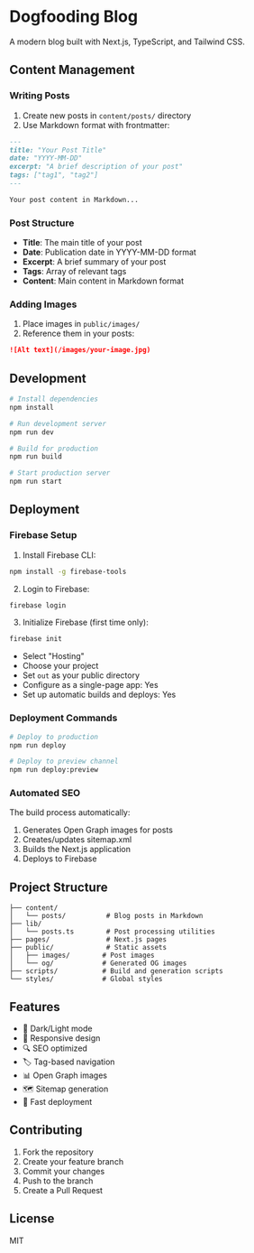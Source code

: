 # Dogfooding Blog

A modern blog built with Next.js, TypeScript, and Tailwind CSS.

## Content Management

### Writing Posts

1. Create new posts in `content/posts/` directory
2. Use Markdown format with frontmatter:

```markdown
---
title: "Your Post Title"
date: "YYYY-MM-DD"
excerpt: "A brief description of your post"
tags: ["tag1", "tag2"]
---

Your post content in Markdown...
```

### Post Structure

- **Title**: The main title of your post
- **Date**: Publication date in YYYY-MM-DD format
- **Excerpt**: A brief summary of your post
- **Tags**: Array of relevant tags
- **Content**: Main content in Markdown format

### Adding Images

1. Place images in `public/images/`
2. Reference them in your posts:
```markdown
![Alt text](/images/your-image.jpg)
```

## Development

```bash
# Install dependencies
npm install

# Run development server
npm run dev

# Build for production
npm run build

# Start production server
npm run start
```

## Deployment

### Firebase Setup

1. Install Firebase CLI:
```bash
npm install -g firebase-tools
```

2. Login to Firebase:
```bash
firebase login
```

3. Initialize Firebase (first time only):
```bash
firebase init
```
- Select "Hosting"
- Choose your project
- Set `out` as your public directory
- Configure as a single-page app: Yes
- Set up automatic builds and deploys: Yes

### Deployment Commands

```bash
# Deploy to production
npm run deploy

# Deploy to preview channel
npm run deploy:preview
```

### Automated SEO

The build process automatically:
1. Generates Open Graph images for posts
2. Creates/updates sitemap.xml
3. Builds the Next.js application
4. Deploys to Firebase

## Project Structure

```
├── content/
│   └── posts/          # Blog posts in Markdown
├── lib/
│   └── posts.ts        # Post processing utilities
├── pages/              # Next.js pages
├── public/             # Static assets
│   ├── images/        # Post images
│   └── og/            # Generated OG images
├── scripts/           # Build and generation scripts
└── styles/            # Global styles
```

## Features

- 🎨 Dark/Light mode
- 📱 Responsive design
- 🔍 SEO optimized
- 🏷️ Tag-based navigation
- 📊 Open Graph images
- 🗺️ Sitemap generation
- 🚀 Fast deployment

## Contributing

1. Fork the repository
2. Create your feature branch
3. Commit your changes
4. Push to the branch
5. Create a Pull Request

## License

MIT 